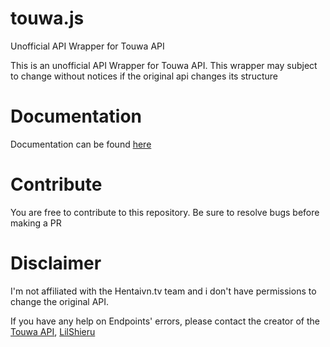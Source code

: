 # touwa.js
Unofficial API Wrapper for Touwa API

This is an unofficial API Wrapper for Touwa API. This wrapper may subject to change without notices if the original api changes its structure

# Documentation

Documentation can be found [here](https://touwajs.justapie.tk)

# Contribute

You are free to contribute to this repository. Be sure to resolve bugs before making a PR

# Disclaimer

I'm not affiliated with the Hentaivn.tv team and i don't have permissions to change the original API. 

If you have any help on Endpoints' errors, please contact the creator of the [Touwa API](https://www.github.com/LilShieru/Touwa), [LilShieru](https://www.github.com/LilShieru)
